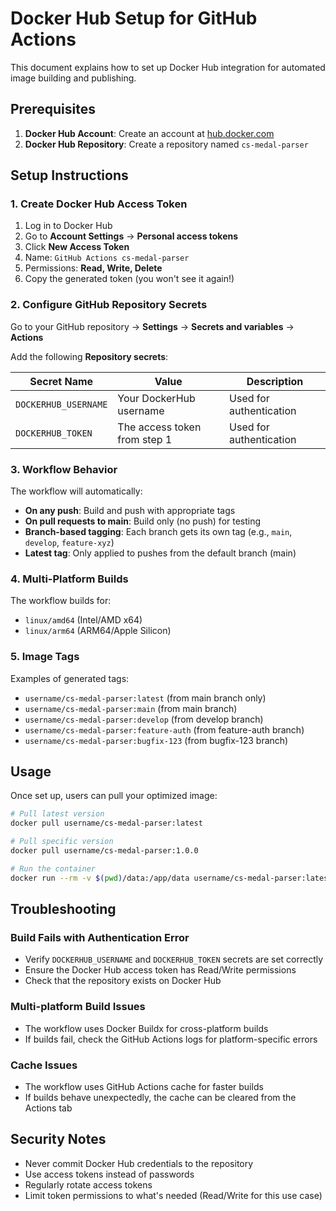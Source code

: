 # Docker Hub Setup for GitHub Actions

This document explains how to set up Docker Hub integration for automated image building and publishing.

## Prerequisites

1. **Docker Hub Account**: Create an account at [hub.docker.com](https://hub.docker.com)
2. **Docker Hub Repository**: Create a repository named `cs-medal-parser`

## Setup Instructions

### 1. Create Docker Hub Access Token

1. Log in to Docker Hub
2. Go to **Account Settings** → **Personal access tokens**
3. Click **New Access Token**
4. Name: `GitHub Actions cs-medal-parser`
5. Permissions: **Read, Write, Delete**
6. Copy the generated token (you won't see it again!)

### 2. Configure GitHub Repository Secrets

Go to your GitHub repository → **Settings** → **Secrets and variables** → **Actions**

Add the following **Repository secrets**:

| Secret Name          | Value                        | Description             |
| -------------------- | ---------------------------- | ----------------------- |
| `DOCKERHUB_USERNAME` | Your DockerHub username      | Used for authentication |
| `DOCKERHUB_TOKEN`    | The access token from step 1 | Used for authentication |

### 3. Workflow Behavior

The workflow will automatically:

- **On any push**: Build and push with appropriate tags
- **On pull requests to main**: Build only (no push) for testing
- **Branch-based tagging**: Each branch gets its own tag (e.g., `main`, `develop`, `feature-xyz`)
- **Latest tag**: Only applied to pushes from the default branch (main)

### 4. Multi-Platform Builds

The workflow builds for:

- `linux/amd64` (Intel/AMD x64)
- `linux/arm64` (ARM64/Apple Silicon)

### 5. Image Tags

Examples of generated tags:

- `username/cs-medal-parser:latest` (from main branch only)
- `username/cs-medal-parser:main` (from main branch)
- `username/cs-medal-parser:develop` (from develop branch)
- `username/cs-medal-parser:feature-auth` (from feature-auth branch)
- `username/cs-medal-parser:bugfix-123` (from bugfix-123 branch)

## Usage

Once set up, users can pull your optimized image:

```bash
# Pull latest version
docker pull username/cs-medal-parser:latest

# Pull specific version
docker pull username/cs-medal-parser:1.0.0

# Run the container
docker run --rm -v $(pwd)/data:/app/data username/cs-medal-parser:latest
```

## Troubleshooting

### Build Fails with Authentication Error

- Verify `DOCKERHUB_USERNAME` and `DOCKERHUB_TOKEN` secrets are set correctly
- Ensure the Docker Hub access token has Read/Write permissions
- Check that the repository exists on Docker Hub

### Multi-platform Build Issues

- The workflow uses Docker Buildx for cross-platform builds
- If builds fail, check the GitHub Actions logs for platform-specific errors

### Cache Issues

- The workflow uses GitHub Actions cache for faster builds
- If builds behave unexpectedly, the cache can be cleared from the Actions tab

## Security Notes

- Never commit Docker Hub credentials to the repository
- Use access tokens instead of passwords
- Regularly rotate access tokens
- Limit token permissions to what's needed (Read/Write for this use case)
